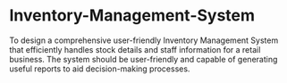 # Inventory-Management-System
To design a comprehensive user-friendly Inventory Management System that efficiently handles stock details and staff information for a retail business. The system should be user-friendly and capable of generating useful reports to aid decision-making processes.
